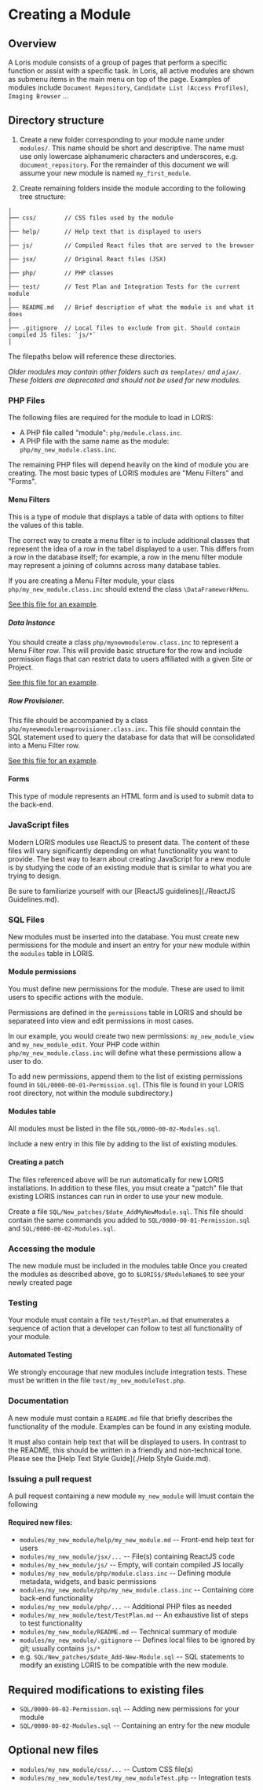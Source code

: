# Creating a Module

## Overview

A Loris module consists of a group of pages that perform a specific function or assist with a specific task. In Loris, all active modules are shown as submenu items in the main menu on top of the page. Examples of modules include `Document Repository`, `Candidate List (Access Profiles)`, `Imaging Browser` ...


## Directory structure

1. Create a new folder corresponding to your module name under `modules/`. 
This name should be short and descriptive. 
The name must use only lowercase alphanumeric characters and underscores, e.g. `document_repository`.
For the remainder of this document we will assume your new module is named `my_first_module`.

2. Create remaining folders inside the module according to the following tree structure:

```
│
├── css/        // CSS files used by the module
│
├── help/       // Help text that is displayed to users
│
├── js/         // Compiled React files that are served to the browser
│
├── jsx/        // Original React files (JSX)
│
├── php/        // PHP classes
│
├── test/       // Test Plan and Integration Tests for the current module
│
├── README.md   // Brief description of what the module is and what it does
| 
├── .gitignore  // Local files to exclude from git. Should contain compiled JS files: `js/*`
│
```

The filepaths below will reference these directories.

_Older modules may contain other folders such as `templates/` and `ajax/`. These folders are deprecated and should
not be used for new modules._

### PHP Files

The following files are required for the module to load in LORIS:

* A PHP file called "module": `php/module.class.inc`.
* A PHP file with the same name as the module: `php/my_new_module.class.inc`.

The remaining PHP files will depend heavily on the kind of module you are creating. The most basic types
of LORIS modules are "Menu Filters" and "Forms".

#### Menu Filters

This is a type of module that displays a table of data with options to filter the values of this table.

The correct way to create a menu filter is to include additional classes that represent the idea of a
row in the tabel displayed to a user. This differs from a row in the database itself; for example, a row in the 
menu filter module may represent a joining of columns across many database tables.

If you are creating a Menu Filter module, your class `php/my_new_module.class.inc` should extend
the class `\DataFrameworkMenu`.

[See this file for an example](../../../modules/dicom_archive/php/dicom_archive.class.inc).

##### Data Instance
You should create a class `php/mynewmodulerow.class.inc` to represent a Menu Filter row. This will
provide basic structure for the row and include permission flags that can restrict data to users
affiliated with a given Site or Project.


[See this file for an example](../../../modules/dicom_archive/php/dicomarchiverow.class.inc).

##### Row Provisioner.
This file should be accompanied by a class `php/mynewmodulerowprovisioner.class.inc`. This file should
conntain the SQL statement used to query the database for data that will be consolidated into a
Menu Filter row.

[See this file for an example](../../../modules/dicom_archive/php/dicomarchiverowprovisioner.class.inc).

#### Forms

This type of module represents an HTML form and is used to submit data to the back-end.

### JavaScript files

Modern LORIS modules use ReactJS to present data. The content of these files will vary significantly
depending on what functionality you want to provide. The best way to learn about creating JavaScript
for a new module is by studying the code of an existing module that is similar to what you are
trying to design.

Be sure to familiarize yourself with our [ReactJS guidelines](./ReactJS Guidelines.md).

### SQL Files

New modules must be inserted into the database. You must create new permissions for the module and insert
an entry for your new module within the `modules` table in LORIS.

#### Module permissions

You must define new permissions for the module. These are used to limit users to specific actions with the module.

Permissions are defined in the `permissions` table in LORIS and should be separateed into view and edit permissions in most cases.

In our example, you would create two new permissions: `my_new_module_view` and `my_new_module_edit`. Your PHP code within
`php/my_new_module.class.inc` will define what these permissions allow a user to do.

To add new permissions, append them to the list of existing permissions found in `SQL/0000-00-01-Permission.sql`. (This file is found in your LORIS root directory, not within the module subdirectory.)

#### Modules table

All modules must be listed in the file `SQL/0000-00-02-Modules.sql`. 

Include a new entry in this file by adding to the list of existing modules.

#### Creating a patch

The files referenced above will be run automatically for new LORIS installations. In addition to these files,
you msut create a "patch" file that existing LORIS instances can run in order to use your new module.

Create a file `SQL/New_patches/$date_AddMyNewModule.sql`. This file should contain the same commands you added
to `SQL/0000-00-01-Permission.sql` and `SQL/0000-00-02-Modules.sql`.

### Accessing the module

The new module must be included in the modules table 
Once you created the modules as described above, go to `$LORIS$/$ModuleName$` to see your newly created page

### Testing

Your module must contain a file `test/TestPlan.md` that enumerates a sequence of action that a developer can
follow to test all functionality of your module.

#### Automated Testing

We strongly encourage that new modules include integration tests. These must be written in the file
`test/my_new_moduleTest.php`.

### Documentation

A new module must contain a `README.md` file that briefly describes the functionality of the module.
Examples can be found in any existing module.

It must also contain help text that will be displayed to users. In contrast to the README, this should
be written in a friendly and non-technical tone. Please see the [Help Text Style Guide](./Help Style Guide.md).

### Issuing a pull request

A pull request containing a new module `my_new_module` will lmust contain the following 

#### Required new files:

* `modules/my_new_module/help/my_new_module.md` -- Front-end help text for users
* `modules/my_new_module/jsx/...` -- File(s) containing ReactJS code
* `modules/my_new_module/js/` -- Empty, will contain compiled JS locally
* `modules/my_new_module/php/module.class.inc` -- Defining module metadata, widgets, and basic permissions
* `modules/my_new_module/php/my_new_module.class.inc` -- Containing core back-end functionality
* `modules/my_new_module/php/...` -- Additional PHP files as needed
* `modules/my_new_module/test/TestPlan.md` -- An exhaustive list of steps to test functionality
* `modules/my_new_module/README.md` -- Technical summary of module
* `modules/my_new_module/.gitignore` -- Defines local files to be ignored by git; usually contains `js/*`
* e.g. `SQL/New_patches/$date_Add-New-Module.sql` -- SQL statements to modify an existing LORIS to be compatible with the new module.

## Required modifications to existing files
* `SQL/0000-00-02-Permission.sql` -- Adding new permissions for your module
* `SQL/0000-00-02-Modules.sql` -- Containing an entry for the new module

## Optional new files
* `modules/my_new_module/css/...` -- Custom CSS file(s)
* `modules/my_new_module/test/my_new_moduleTest.php` -- Integration tests

